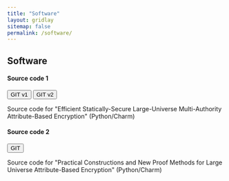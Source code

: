 ```yaml
---
title: "Software"
layout: gridlay
sitemap: false
permalink: /software/
---
```


<style>
img{
  border-radius: 10px;
}
iframe {
  width: 175px;
  display: inline;
  vertical-align:middle;
  <!-- margin-bottom:5px; -->
  <!-- margin-left:5px; -->
  <!-- border: 1px solid red; -->
}
.col-md-3 {
  margin:0;
  padding:0;
  margin-top:10px;
  margin-bottom:10px;
  display:block;
  overflow:hidden;
  text-align:center;
  display: table-cell;
  height: auto;
  float: none;
  background:white;
  border-radius:20px;
  <!-- border: 1px solid black; -->
}
</style>

## Software

<div class="jumbotron">
<div class="row align-items-end">

<div class="col-md-12 col-sm-12">
<h4><b>Source code 1</b></h4>
<!-- <a href="https://example.com" target="_blank"><button class="btn btn-success btn-sm">WEBSITE</button></a> -->
<a href="https://github.com/YRouselakis/ccs13abe" target="_blank"><button class="btn btn-info btn-sm">GIT v1</button></a>
<a href="https://raw.githubusercontent.com/JHUISI/charm/dev/charm/schemes/abenc/abenc_maabe_rw15.py" target="_blank"><button class="btn btn-info btn-sm">GIT v2</button></a>
<!-- <a href="{{ site.url }}{{ site.baseurl }}/papers/example_proceeding.pdf" target="_blank"><button class="btn btn-danger btn-sm">PAPER</button></a>  -->

<!-- <b>Authors:</b>
<i>Example authors</i> -->

Source code for "Efficient Statically-Secure Large-Universe Multi-Authority Attribute-Based Encryption" (Python/Charm)
</div>

<div class="col-md-12 col-sm-12">
<h4><b>Source code 2</b></h4>
<!-- <a href="https://example.com" target="_blank"><button class="btn btn-success btn-sm">WEBSITE</button></a> -->
<a href="https://github.com/YRouselakis/rwabe" target="_blank"><button class="btn btn-info btn-sm">GIT</button></a>
<!-- <a href="{{ site.url }}{{ site.baseurl }}/papers/example_proceeding.pdf" target="_blank"><button class="btn btn-danger btn-sm">PAPER</button></a>  -->

<!-- <b>Authors:</b>
<i>Example authors</i> -->

Source code for "Practical Constructions and New Proof Methods for Large Universe Attribute-Based Encryption" (Python/Charm)
</div>

</div>
</div>
